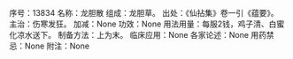 序号：13834
名称：龙胆散
组成：龙胆草。
出处：《仙拈集》卷一引《蕴要》。
主治：伤寒发狂。
加减：None
功效：None
用法用量：每服2钱，鸡子清、白蜜化凉水送下。
制备方法：上为末。
临床应用：None
各家论述：None
用药禁忌：None
附注：None
